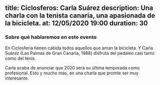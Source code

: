 title: Ciclosferos: Carla Suárez
description: Una charla con la tenista canaria, una apasionada de la bicicleta. 
at: 12/05/2020 19:00
duration: 30
----
### Sobre qué hablaremos en este evento

En Ciclosferia tienen cabida todos aquellos que aman la bicicleta. Y Carla Suárez (Las Palmas de Gran Canaria, 1988) disfruta del pedaleo casi tanto como del tenis.

Carla acaba de anunciar que 2020 será su última temporada como profesional. Esto y mucho más, en una charla que promte ser muy interesante.
 
